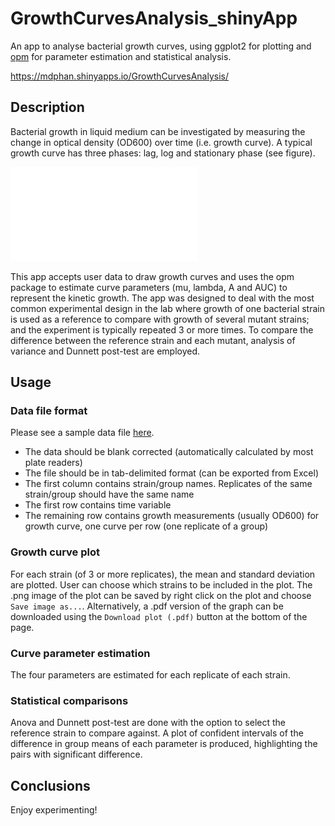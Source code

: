 GrowthCurvesAnalysis_shinyApp
=============================

An app to analyse bacterial growth curves, using ggplot2 for plotting and [opm](http://www.dsmz.de/research/microorganisms/projects/analysis-of-omnilog-phenotype-microarray-data.html) for parameter estimation and statistical analysis.

https://mdphan.shinyapps.io/GrowthCurvesAnalysis/

## Description

Bacterial growth in liquid medium can be investigated by measuring the change in optical density (OD600) over time (i.e. growth curve). A typical growth curve has three phases: lag, log and stationary phase (see figure). 

![Growth curve parameters explained](growth_curve_params.pdf)

This app accepts user data to draw growth curves and uses the opm package to estimate curve parameters (mu, lambda, A and AUC) to represent the kinetic growth. The app was designed to deal with the most common experimental design in the lab where growth of one bacterial strain is used as a reference to compare with growth of several mutant strains; and the experiment is typically repeated 3 or more times. To compare the difference between the reference strain and each mutant, analysis of variance and Dunnett post-test are employed. 

## Usage

### Data file format

Please see a sample data file [here](https://github.com/mdphan/GrowthCurvesAnalysis_shinyApp/blob/master/sample_data.txt).

- The data should be blank corrected (automatically calculated by most plate readers)
- The file should be in tab-delimited format (can be exported from Excel)
- The first column contains strain/group names. Replicates of the same strain/group should have the same name
- The first row contains time variable
- The remaining row contains growth measurements (usually OD600) for growth curve, one curve per row (one replicate of a group)

### Growth curve plot

For each strain (of 3 or more replicates), the mean and standard deviation are plotted. User can choose which strains to be included in the plot. The .png image of the plot can be saved by right click on the plot and choose `Save image as...`. Alternatively, a .pdf version of the graph can be downloaded using the `Download plot (.pdf)` button at the bottom of the page. 

### Curve parameter estimation

The four parameters are estimated for each replicate of each strain.

### Statistical comparisons

Anova and Dunnett post-test are done with the option to select the reference strain to compare against. A plot of confident intervals of the difference in group means of each parameter is produced, highlighting the pairs with significant difference.

## Conclusions

Enjoy experimenting!

